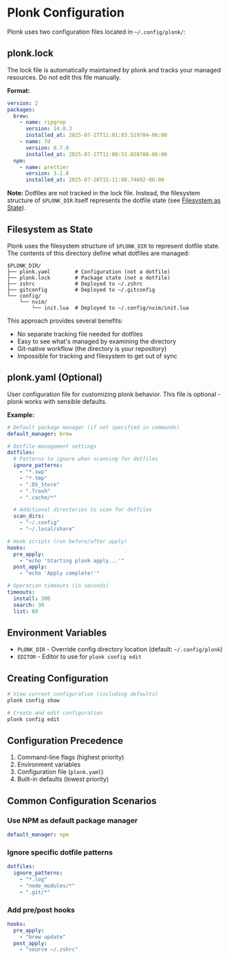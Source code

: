 # Plonk Configuration

Plonk uses two configuration files located in `~/.config/plonk/`:

## plonk.lock

The lock file is automatically maintained by plonk and tracks your managed resources. Do not edit this file manually.

**Format:**
```yaml
version: 2
packages:
  brew:
    - name: ripgrep
      version: 14.0.3
      installed_at: 2025-07-27T11:01:03.519704-06:00
    - name: fd
      version: 8.7.0
      installed_at: 2025-07-27T11:00:51.028708-06:00
  npm:
    - name: prettier
      version: 3.1.0
      installed_at: 2025-07-28T15:11:08.74692-06:00
```

**Note:** Dotfiles are not tracked in the lock file. Instead, the filesystem structure of `$PLONK_DIR` itself represents the dotfile state (see [Filesystem as State](#filesystem-as-state)).

## Filesystem as State

Plonk uses the filesystem structure of `$PLONK_DIR` to represent dotfile state. The contents of this directory define what dotfiles are managed:

```
$PLONK_DIR/
├── plonk.yaml        # Configuration (not a dotfile)
├── plonk.lock        # Package state (not a dotfile)
├── zshrc             # Deployed to ~/.zshrc
├── gitconfig         # Deployed to ~/.gitconfig
└── config/
    └── nvim/
        └── init.lua  # Deployed to ~/.config/nvim/init.lua
```

This approach provides several benefits:
- No separate tracking file needed for dotfiles
- Easy to see what's managed by examining the directory
- Git-native workflow (the directory is your repository)
- Impossible for tracking and filesystem to get out of sync

## plonk.yaml (Optional)

User configuration file for customizing plonk behavior. This file is optional - plonk works with sensible defaults.

**Example:**
```yaml
# Default package manager (if not specified in commands)
default_manager: brew

# Dotfile management settings
dotfiles:
  # Patterns to ignore when scanning for dotfiles
  ignore_patterns:
    - "*.swp"
    - "*.tmp"
    - ".DS_Store"
    - ".Trash"
    - ".cache/*"

  # Additional directories to scan for dotfiles
  scan_dirs:
    - "~/.config"
    - "~/.local/share"

# Hook scripts (run before/after apply)
hooks:
  pre_apply:
    - "echo 'Starting plonk apply...'"
  post_apply:
    - "echo 'Apply complete!'"

# Operation timeouts (in seconds)
timeouts:
  install: 300
  search: 30
  list: 60
```

## Environment Variables

- `PLONK_DIR` - Override config directory location (default: `~/.config/plonk`)
- `EDITOR` - Editor to use for `plonk config edit`

## Creating Configuration

```bash
# View current configuration (including defaults)
plonk config show

# Create and edit configuration
plonk config edit
```

## Configuration Precedence

1. Command-line flags (highest priority)
2. Environment variables
3. Configuration file (`plonk.yaml`)
4. Built-in defaults (lowest priority)

## Common Configuration Scenarios

### Use NPM as default package manager
```yaml
default_manager: npm
```

### Ignore specific dotfile patterns
```yaml
dotfiles:
  ignore_patterns:
    - "*.log"
    - "node_modules/*"
    - ".git/*"
```

### Add pre/post hooks
```yaml
hooks:
  pre_apply:
    - "brew update"
  post_apply:
    - "source ~/.zshrc"
```
